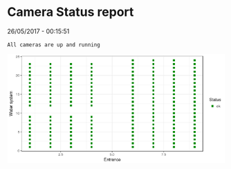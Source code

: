 Camera Status report
================
26/05/2017 - 00:15:51

    All cameras are up and running

![](camreport_files/figure-markdown_github/unnamed-chunk-2-1.png)
